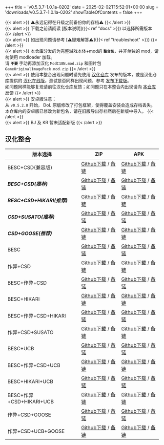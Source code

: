 +++
title = 'v0.5.3.7-1.0.1a-0202'
date = 2025-02-02T15:52:01+00:00
slug = 'downloads/v0.5.3.7-1.0.1a-0202'
showTableOfContents = false
+++

{{< alert >}}
⚠永远记得在升级之前备份你的存档⚠
{{< /alert >}}
<br>
{{< alert >}}
下载之前请阅读 [版本说明]({{< ref "docs" >}}) 以选择所需版本
{{< /alert >}}
<br>
{{< alert >}}
如出现问题请参考 [⚠疑难解答⚠]({{< ref "troubleshoot" >}})
{{< /alert >}}
<br>
{{< alert >}}
本仓库分发的为完整游戏本体+mod的 **`整合包`**，并非单独的 mod，请勿使用 modloader 加载。
<br>
请 **`不要`** 手动再添加汉化 `ModI18N.mod.zip` 和图片包 `GameOriginalImagePack.mod.zip`
{{< /alert >}}
<br>
{{< alert >}}
使用本整合出现问题时请先使用 [汉化仓库](https://github.com/Eltirosto/Degrees-of-Lewdity-Chinese-Localization) 发布的版本，或是汉化仓库提供的 [汉化在线版](https://eltirosto.github.io/Degrees-of-Lewdity-Chinese-Localization/)，测试是否同样出现问题，参考 [发布下载版](https://github.com/Eltirosto/Degrees-of-Lewdity-Chinese-Localization/blob/main/README.md#%E5%8F%91%E5%B8%83%E4%B8%8B%E8%BD%BD%E7%89%88)。
<br>
如问题同样能够复现请前往汉化仓库反馈；如问题只在本整合内出现请向 [本仓库](https://github.com/DoL-Lyra/Lyra/issues) 反馈
{{< /alert >}}
<br>
{{< alert >}}
安卓版注意：
<br>
从 `v0.5.2.8` 开始， DoL 原版修改了打包框架，使得覆盖安装会造成存档丢失。本仓库内的安卓版已修改为新包名，请在旧版导出存档然后在新版中导入。
{{< /alert >}}
<br>
{{< alert >}}
BJ 及 KR 暂未适配新版
{{< /alert >}}

## 汉化整合

|         版本选择          |                                                                                                                                                           ZIP                                                                                                                                                            |                                                                                                                                                           APK                                                                                                                                                            |
|---------------------------|--------------------------------------------------------------------------------------------------------------------------------------------------------------------------------------------------------------------------------------------------------------------------------------------------------------------------|--------------------------------------------------------------------------------------------------------------------------------------------------------------------------------------------------------------------------------------------------------------------------------------------------------------------------|
|BESC+CSD(兼容版)           |[Github下载](https://github.com/DoL-Lyra/Lyra/releases/download/v0.5.3.7-1.0.1a-0202/DoL-0.5.3.7-Lyra-1.0.1a-polyfill-besc-cheat-csd-0202.zip ) / [备链](https://ghfast.top/https://github.com/DoL-Lyra/Lyra/releases/download/v0.5.3.7-1.0.1a-0202/DoL-0.5.3.7-Lyra-1.0.1a-polyfill-besc-cheat-csd-0202.zip )    |[Github下载](https://github.com/DoL-Lyra/Lyra/releases/download/v0.5.3.7-1.0.1a-0202/DoL-0.5.3.7-Lyra-1.0.1a-polyfill-besc-cheat-csd-0202.apk ) / [备链](https://ghfast.top/https://github.com/DoL-Lyra/Lyra/releases/download/v0.5.3.7-1.0.1a-0202/DoL-0.5.3.7-Lyra-1.0.1a-polyfill-besc-cheat-csd-0202.apk )    |
|***BESC+CSD(推荐)***       |[Github下载](https://github.com/DoL-Lyra/Lyra/releases/download/v0.5.3.7-1.0.1a-0202/DoL-0.5.3.7-Lyra-1.0.1a-besc-csd-0202.zip ) / [备链](https://ghfast.top/https://github.com/DoL-Lyra/Lyra/releases/download/v0.5.3.7-1.0.1a-0202/DoL-0.5.3.7-Lyra-1.0.1a-besc-csd-0202.zip )                                  |[Github下载](https://github.com/DoL-Lyra/Lyra/releases/download/v0.5.3.7-1.0.1a-0202/DoL-0.5.3.7-Lyra-1.0.1a-besc-csd-0202.apk ) / [备链](https://ghfast.top/https://github.com/DoL-Lyra/Lyra/releases/download/v0.5.3.7-1.0.1a-0202/DoL-0.5.3.7-Lyra-1.0.1a-besc-csd-0202.apk )                                  |
|***BESC+CSD+HIKARI(推荐)***|[Github下载](https://github.com/DoL-Lyra/Lyra/releases/download/v0.5.3.7-1.0.1a-0202/DoL-0.5.3.7-Lyra-1.0.1a-besc-csd-hikari-0202.zip ) / [备链](https://ghfast.top/https://github.com/DoL-Lyra/Lyra/releases/download/v0.5.3.7-1.0.1a-0202/DoL-0.5.3.7-Lyra-1.0.1a-besc-csd-hikari-0202.zip )                    |[Github下载](https://github.com/DoL-Lyra/Lyra/releases/download/v0.5.3.7-1.0.1a-0202/DoL-0.5.3.7-Lyra-1.0.1a-besc-csd-hikari-0202.apk ) / [备链](https://ghfast.top/https://github.com/DoL-Lyra/Lyra/releases/download/v0.5.3.7-1.0.1a-0202/DoL-0.5.3.7-Lyra-1.0.1a-besc-csd-hikari-0202.apk )                    |
|***CSD+SUSATO(推荐)***     |[Github下载](https://github.com/DoL-Lyra/Lyra/releases/download/v0.5.3.7-1.0.1a-0202/DoL-0.5.3.7-Lyra-1.0.1a-susato-csd-0202.zip ) / [备链](https://ghfast.top/https://github.com/DoL-Lyra/Lyra/releases/download/v0.5.3.7-1.0.1a-0202/DoL-0.5.3.7-Lyra-1.0.1a-susato-csd-0202.zip )                              |[Github下载](https://github.com/DoL-Lyra/Lyra/releases/download/v0.5.3.7-1.0.1a-0202/DoL-0.5.3.7-Lyra-1.0.1a-susato-csd-0202.apk ) / [备链](https://ghfast.top/https://github.com/DoL-Lyra/Lyra/releases/download/v0.5.3.7-1.0.1a-0202/DoL-0.5.3.7-Lyra-1.0.1a-susato-csd-0202.apk )                              |
|***CSD+GOOSE(推荐)***      |[Github下载](https://github.com/DoL-Lyra/Lyra/releases/download/v0.5.3.7-1.0.1a-0202/DoL-0.5.3.7-Lyra-1.0.1a-csd-goose-0202.zip ) / [备链](https://ghfast.top/https://github.com/DoL-Lyra/Lyra/releases/download/v0.5.3.7-1.0.1a-0202/DoL-0.5.3.7-Lyra-1.0.1a-csd-goose-0202.zip )                                |[Github下载](https://github.com/DoL-Lyra/Lyra/releases/download/v0.5.3.7-1.0.1a-0202/DoL-0.5.3.7-Lyra-1.0.1a-csd-goose-0202.apk ) / [备链](https://ghfast.top/https://github.com/DoL-Lyra/Lyra/releases/download/v0.5.3.7-1.0.1a-0202/DoL-0.5.3.7-Lyra-1.0.1a-csd-goose-0202.apk )                                |
|BESC                       |[Github下载](https://github.com/DoL-Lyra/Lyra/releases/download/v0.5.3.7-1.0.1a-0202/DoL-0.5.3.7-Lyra-1.0.1a-besc-0202.zip ) / [备链](https://ghfast.top/https://github.com/DoL-Lyra/Lyra/releases/download/v0.5.3.7-1.0.1a-0202/DoL-0.5.3.7-Lyra-1.0.1a-besc-0202.zip )                                          |[Github下载](https://github.com/DoL-Lyra/Lyra/releases/download/v0.5.3.7-1.0.1a-0202/DoL-0.5.3.7-Lyra-1.0.1a-besc-0202.apk ) / [备链](https://ghfast.top/https://github.com/DoL-Lyra/Lyra/releases/download/v0.5.3.7-1.0.1a-0202/DoL-0.5.3.7-Lyra-1.0.1a-besc-0202.apk )                                          |
|作弊+CSD                   |[Github下载](https://github.com/DoL-Lyra/Lyra/releases/download/v0.5.3.7-1.0.1a-0202/DoL-0.5.3.7-Lyra-1.0.1a-cheat-csd-0202.zip ) / [备链](https://ghfast.top/https://github.com/DoL-Lyra/Lyra/releases/download/v0.5.3.7-1.0.1a-0202/DoL-0.5.3.7-Lyra-1.0.1a-cheat-csd-0202.zip )                                |[Github下载](https://github.com/DoL-Lyra/Lyra/releases/download/v0.5.3.7-1.0.1a-0202/DoL-0.5.3.7-Lyra-1.0.1a-cheat-csd-0202.apk ) / [备链](https://ghfast.top/https://github.com/DoL-Lyra/Lyra/releases/download/v0.5.3.7-1.0.1a-0202/DoL-0.5.3.7-Lyra-1.0.1a-cheat-csd-0202.apk )                                |
|BESC+作弊+CSD              |[Github下载](https://github.com/DoL-Lyra/Lyra/releases/download/v0.5.3.7-1.0.1a-0202/DoL-0.5.3.7-Lyra-1.0.1a-besc-cheat-csd-0202.zip ) / [备链](https://ghfast.top/https://github.com/DoL-Lyra/Lyra/releases/download/v0.5.3.7-1.0.1a-0202/DoL-0.5.3.7-Lyra-1.0.1a-besc-cheat-csd-0202.zip )                      |[Github下载](https://github.com/DoL-Lyra/Lyra/releases/download/v0.5.3.7-1.0.1a-0202/DoL-0.5.3.7-Lyra-1.0.1a-besc-cheat-csd-0202.apk ) / [备链](https://ghfast.top/https://github.com/DoL-Lyra/Lyra/releases/download/v0.5.3.7-1.0.1a-0202/DoL-0.5.3.7-Lyra-1.0.1a-besc-cheat-csd-0202.apk )                      |
|BESC+HIKARI                |[Github下载](https://github.com/DoL-Lyra/Lyra/releases/download/v0.5.3.7-1.0.1a-0202/DoL-0.5.3.7-Lyra-1.0.1a-besc-hikari-0202.zip ) / [备链](https://ghfast.top/https://github.com/DoL-Lyra/Lyra/releases/download/v0.5.3.7-1.0.1a-0202/DoL-0.5.3.7-Lyra-1.0.1a-besc-hikari-0202.zip )                            |[Github下载](https://github.com/DoL-Lyra/Lyra/releases/download/v0.5.3.7-1.0.1a-0202/DoL-0.5.3.7-Lyra-1.0.1a-besc-hikari-0202.apk ) / [备链](https://ghfast.top/https://github.com/DoL-Lyra/Lyra/releases/download/v0.5.3.7-1.0.1a-0202/DoL-0.5.3.7-Lyra-1.0.1a-besc-hikari-0202.apk )                            |
|BESC+作弊+CSD+HIKARI       |[Github下载](https://github.com/DoL-Lyra/Lyra/releases/download/v0.5.3.7-1.0.1a-0202/DoL-0.5.3.7-Lyra-1.0.1a-besc-cheat-csd-hikari-0202.zip ) / [备链](https://ghfast.top/https://github.com/DoL-Lyra/Lyra/releases/download/v0.5.3.7-1.0.1a-0202/DoL-0.5.3.7-Lyra-1.0.1a-besc-cheat-csd-hikari-0202.zip )        |[Github下载](https://github.com/DoL-Lyra/Lyra/releases/download/v0.5.3.7-1.0.1a-0202/DoL-0.5.3.7-Lyra-1.0.1a-besc-cheat-csd-hikari-0202.apk ) / [备链](https://ghfast.top/https://github.com/DoL-Lyra/Lyra/releases/download/v0.5.3.7-1.0.1a-0202/DoL-0.5.3.7-Lyra-1.0.1a-besc-cheat-csd-hikari-0202.apk )        |
|作弊+CSD+SUSATO            |[Github下载](https://github.com/DoL-Lyra/Lyra/releases/download/v0.5.3.7-1.0.1a-0202/DoL-0.5.3.7-Lyra-1.0.1a-susato-cheat-csd-0202.zip ) / [备链](https://ghfast.top/https://github.com/DoL-Lyra/Lyra/releases/download/v0.5.3.7-1.0.1a-0202/DoL-0.5.3.7-Lyra-1.0.1a-susato-cheat-csd-0202.zip )                  |[Github下载](https://github.com/DoL-Lyra/Lyra/releases/download/v0.5.3.7-1.0.1a-0202/DoL-0.5.3.7-Lyra-1.0.1a-susato-cheat-csd-0202.apk ) / [备链](https://ghfast.top/https://github.com/DoL-Lyra/Lyra/releases/download/v0.5.3.7-1.0.1a-0202/DoL-0.5.3.7-Lyra-1.0.1a-susato-cheat-csd-0202.apk )                  |
|BESC+UCB                   |[Github下载](https://github.com/DoL-Lyra/Lyra/releases/download/v0.5.3.7-1.0.1a-0202/DoL-0.5.3.7-Lyra-1.0.1a-besc-ucb-0202.zip ) / [备链](https://ghfast.top/https://github.com/DoL-Lyra/Lyra/releases/download/v0.5.3.7-1.0.1a-0202/DoL-0.5.3.7-Lyra-1.0.1a-besc-ucb-0202.zip )                                  |[Github下载](https://github.com/DoL-Lyra/Lyra/releases/download/v0.5.3.7-1.0.1a-0202/DoL-0.5.3.7-Lyra-1.0.1a-besc-ucb-0202.apk ) / [备链](https://ghfast.top/https://github.com/DoL-Lyra/Lyra/releases/download/v0.5.3.7-1.0.1a-0202/DoL-0.5.3.7-Lyra-1.0.1a-besc-ucb-0202.apk )                                  |
|BESC+作弊+CSD+UCB          |[Github下载](https://github.com/DoL-Lyra/Lyra/releases/download/v0.5.3.7-1.0.1a-0202/DoL-0.5.3.7-Lyra-1.0.1a-besc-cheat-csd-ucb-0202.zip ) / [备链](https://ghfast.top/https://github.com/DoL-Lyra/Lyra/releases/download/v0.5.3.7-1.0.1a-0202/DoL-0.5.3.7-Lyra-1.0.1a-besc-cheat-csd-ucb-0202.zip )              |[Github下载](https://github.com/DoL-Lyra/Lyra/releases/download/v0.5.3.7-1.0.1a-0202/DoL-0.5.3.7-Lyra-1.0.1a-besc-cheat-csd-ucb-0202.apk ) / [备链](https://ghfast.top/https://github.com/DoL-Lyra/Lyra/releases/download/v0.5.3.7-1.0.1a-0202/DoL-0.5.3.7-Lyra-1.0.1a-besc-cheat-csd-ucb-0202.apk )              |
|BESC+HIKARI+UCB            |[Github下载](https://github.com/DoL-Lyra/Lyra/releases/download/v0.5.3.7-1.0.1a-0202/DoL-0.5.3.7-Lyra-1.0.1a-besc-hikari-ucb-0202.zip ) / [备链](https://ghfast.top/https://github.com/DoL-Lyra/Lyra/releases/download/v0.5.3.7-1.0.1a-0202/DoL-0.5.3.7-Lyra-1.0.1a-besc-hikari-ucb-0202.zip )                    |[Github下载](https://github.com/DoL-Lyra/Lyra/releases/download/v0.5.3.7-1.0.1a-0202/DoL-0.5.3.7-Lyra-1.0.1a-besc-hikari-ucb-0202.apk ) / [备链](https://ghfast.top/https://github.com/DoL-Lyra/Lyra/releases/download/v0.5.3.7-1.0.1a-0202/DoL-0.5.3.7-Lyra-1.0.1a-besc-hikari-ucb-0202.apk )                    |
|BESC+作弊+CSD+HIKARI+UCB   |[Github下载](https://github.com/DoL-Lyra/Lyra/releases/download/v0.5.3.7-1.0.1a-0202/DoL-0.5.3.7-Lyra-1.0.1a-besc-cheat-csd-hikari-ucb-0202.zip ) / [备链](https://ghfast.top/https://github.com/DoL-Lyra/Lyra/releases/download/v0.5.3.7-1.0.1a-0202/DoL-0.5.3.7-Lyra-1.0.1a-besc-cheat-csd-hikari-ucb-0202.zip )|[Github下载](https://github.com/DoL-Lyra/Lyra/releases/download/v0.5.3.7-1.0.1a-0202/DoL-0.5.3.7-Lyra-1.0.1a-besc-cheat-csd-hikari-ucb-0202.apk ) / [备链](https://ghfast.top/https://github.com/DoL-Lyra/Lyra/releases/download/v0.5.3.7-1.0.1a-0202/DoL-0.5.3.7-Lyra-1.0.1a-besc-cheat-csd-hikari-ucb-0202.apk )|
|作弊+CSD+GOOSE             |[Github下载](https://github.com/DoL-Lyra/Lyra/releases/download/v0.5.3.7-1.0.1a-0202/DoL-0.5.3.7-Lyra-1.0.1a-cheat-csd-goose-0202.zip ) / [备链](https://ghfast.top/https://github.com/DoL-Lyra/Lyra/releases/download/v0.5.3.7-1.0.1a-0202/DoL-0.5.3.7-Lyra-1.0.1a-cheat-csd-goose-0202.zip )                    |[Github下载](https://github.com/DoL-Lyra/Lyra/releases/download/v0.5.3.7-1.0.1a-0202/DoL-0.5.3.7-Lyra-1.0.1a-cheat-csd-goose-0202.apk ) / [备链](https://ghfast.top/https://github.com/DoL-Lyra/Lyra/releases/download/v0.5.3.7-1.0.1a-0202/DoL-0.5.3.7-Lyra-1.0.1a-cheat-csd-goose-0202.apk )                    |
|作弊+CSD+UCB+GOOSE         |[Github下载](https://github.com/DoL-Lyra/Lyra/releases/download/v0.5.3.7-1.0.1a-0202/DoL-0.5.3.7-Lyra-1.0.1a-cheat-csd-goose-ucb-0202.zip ) / [备链](https://ghfast.top/https://github.com/DoL-Lyra/Lyra/releases/download/v0.5.3.7-1.0.1a-0202/DoL-0.5.3.7-Lyra-1.0.1a-cheat-csd-goose-ucb-0202.zip )            |[Github下载](https://github.com/DoL-Lyra/Lyra/releases/download/v0.5.3.7-1.0.1a-0202/DoL-0.5.3.7-Lyra-1.0.1a-cheat-csd-goose-ucb-0202.apk ) / [备链](https://ghfast.top/https://github.com/DoL-Lyra/Lyra/releases/download/v0.5.3.7-1.0.1a-0202/DoL-0.5.3.7-Lyra-1.0.1a-cheat-csd-goose-ucb-0202.apk )            |
